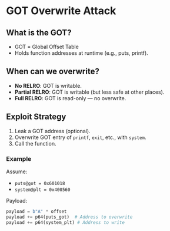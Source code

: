 # GOT Overwrite Attack

## What is the GOT?

- GOT = Global Offset Table
- Holds function addresses at runtime (e.g., puts, printf).

## When can we overwrite?

- **No RELRO**: GOT is writable.
- **Partial RELRO**: GOT is writable (but less safe at other places).
- **Full RELRO**: GOT is read-only — no overwrite.

## Exploit Strategy

1. Leak a GOT address (optional).
2. Overwrite GOT entry of `printf`, `exit`, etc., with `system`.
3. Call the function.

### Example

Assume:
- `puts@got = 0x601018`
- `system@plt = 0x400560`

Payload:
```python
payload = b"A" * offset
payload += p64(puts_got)  # Address to overwrite
payload += p64(system_plt) # Address to write
